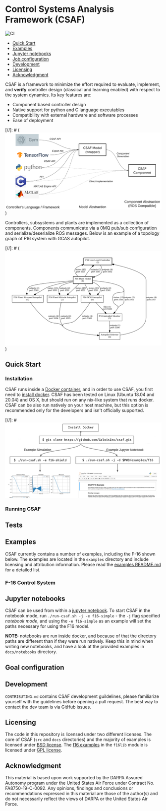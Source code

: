 # Control Systems Analysis Framework (CSAF)

![CI](https://github.com/GaloisInc/csaf/actions/workflows/main.yml/badge.svg)


- [Quick Start](#quick-start)
- [Examples](#examples)
- [Jupyter notebooks](#jupyter-notebooks)
- [Job configuration](#job-configuration)
- [Development](#development)
- [Licensing](#licensing)
- [Acknowledgment](#acknowledgment)

CSAF is a framework to minimize the effort required to evaluate, implement, and **verify** controller design (classical and learning enabled) with respect to the system dynamics. Its key features are:

* Component based controller design
* Native support for python and C language executables
* Compatibility with external hardware and software processes
* Ease of deployment

[//]: # (![csaf_importing_components](docs/srs/img/csaf_importing_controllers.png))

Controllers, subsystems and plants are implemented as a collection of components.
Components communicate via a 0MQ pub/sub configuration and serialize/deserialize ROS messages. Below is an example of a topology graph of F16 system with GCAS autopilot.

[//]: # (![f16_with_gcas](docs/srs/img/csaf_system_diagram.png))

## Quick Start

### Installation 

CSAF runs inside a [Docker container](https://www.docker.com/), and in order to use CSAF, you first need to [install docker](https://docs.docker.com/engine/install/). CSAF has been tested on Linux (Ubuntu 18.04 and 20.04) and OS X, but should run on any nix-like system that runs docker. CSAF can be also run natively on your host machine, but this option is recommended only for the developers and isn't officially supported.

[//]: #  ![csaf_quickstart](docs/srs/img/csaf_quickstart.png)

### Running CSAF

## Tests

## Examples
CSAF currently contains a number of examples, including the F-16 shown below.
The examples are located in the `examples` directory and include licensing and attribution information.
Please read the [examples README.md](./examples/README.md) for a detailed list.

### F-16 Control System

## Jupyter notebooks

CSAF can be used from within a [jupyter notebook](https://jupyter-notebook.readthedocs.io/en/stable/examples/Notebook/What%20is%20the%20Jupyter%20Notebook.html#Introduction). To start CSAF in the notebook mode, run `./run-csaf.sh -j -e f16-simple` - the `-j` flag specified *notebook mode*, and using the `-e f16-simple` as an example will set the paths necessary for using the F16 model.

**NOTE:** notebooks are run inside docker, and because of that the directory paths are different than if they were run natively. Keep this in mind when writing new notebooks, and have a look at the provided examples in `docs/notebooks` directory.


## Goal configuration


## Development
`CONTRIBUTING.md` contains CSAF development guildelines, please familiarize yourself with the guidelines before opening a pull request. The best way to contact the dev team is via GitHub issues.

## Licensing

The code in this repository is licensed under two different licenses. The core of CSAF (`src` and `docs` directories) and the majority of
examples is licensed under [BSD license](LICENSE.txt). The [f16 examples](csaf_f16) in the `f16lib` module is licensed under [GPL license](csaf_f16/LICENSE.txt).

## Acknowledgment
This material is based upon work supported by the DARPA Assured Autonomy program under the United States Air Force under Contract No. FA8750-19-C-0092. Any opinions, findings and conclusions or recommendations expressed in this material are those of the author(s) and do not necessarily reflect the views of DARPA or the United States Air Force.
